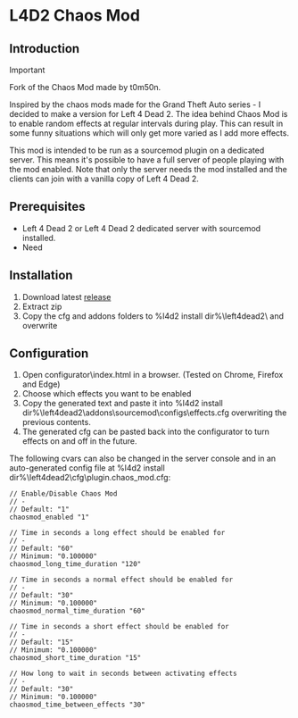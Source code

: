 # L4D2 Chaos Mod

## Introduction

> [!IMPORTANT]
> Fork of the Chaos Mod made by t0m50n.


Inspired by the chaos mods made for the Grand Theft Auto series - I decided to make a version for Left 4 Dead 2. The idea behind Chaos Mod is to enable random effects at regular intervals during play. This can result in some funny situations which will only get more varied as I add more effects.

This mod is intended to be run as a sourcemod plugin on a dedicated server. This means it's possible to have a full server of people playing with the mod enabled. Note that only the server needs the mod installed and the clients can join with a vanilla copy of Left 4 Dead 2.

## Prerequisites

- Left 4 Dead 2 or Left 4 Dead 2 dedicated server with sourcemod installed.
- Need 

## Installation

1. Download latest [release](https://github.com/t0m50n/L4D2ChaosMod/releases)
2. Extract zip
3. Copy the cfg and addons folders to %l4d2 install dir%\left4dead2\ and overwrite

## Configuration
1. Open configurator\index.html in a browser. (Tested on Chrome, Firefox and Edge)
2. Choose which effects you want to be enabled
3. Copy the generated text and paste it into %l4d2 install dir%\left4dead2\addons\sourcemod\configs\effects.cfg overwriting the previous contents.
4. The generated cfg can be pasted back into the configurator to turn effects on and off in the future.

The following cvars can also be changed in the server console and in an auto-generated config file at %l4d2 install dir%\left4dead2\cfg\plugin.chaos_mod.cfg:
```
// Enable/Disable Chaos Mod
// -
// Default: "1"
chaosmod_enabled "1"

// Time in seconds a long effect should be enabled for
// -
// Default: "60"
// Minimum: "0.100000"
chaosmod_long_time_duration "120"

// Time in seconds a normal effect should be enabled for
// -
// Default: "30"
// Minimum: "0.100000"
chaosmod_normal_time_duration "60"

// Time in seconds a short effect should be enabled for
// -
// Default: "15"
// Minimum: "0.100000"
chaosmod_short_time_duration "15"

// How long to wait in seconds between activating effects
// -
// Default: "30"
// Minimum: "0.100000"
chaosmod_time_between_effects "30"
```
